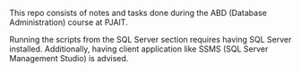 ﻿This repo consists of notes and tasks done during the ABD (Database Administration) course at PJAIT.

Running the scripts from the SQL Server section requires having SQL Server installed. Additionally, having client application like SSMS (SQL Server Management Studio) is advised.
